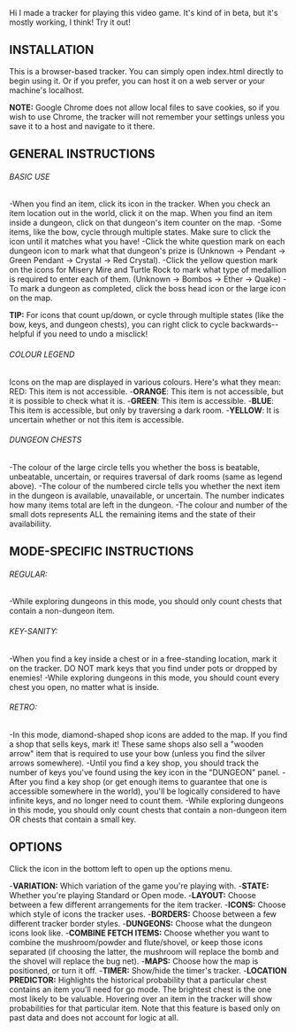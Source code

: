 Hi I made a tracker for playing this video game. It's kind of in beta, but it's mostly working, I think! Try it out!

## INSTALLATION

This is a browser-based tracker. You can simply open index.html directly to begin using it. Or if you prefer, you can host it on a web server or your machine's localhost.

**NOTE:** Google Chrome does not allow local files to save cookies, so if you wish to use Chrome, the tracker will not remember your settings unless you save it to a host and navigate to it there.

## GENERAL INSTRUCTIONS

###### BASIC USE

-When you find an item, click its icon in the tracker. When you check an item location out in the world, click it on the map. When you find an item inside a dungeon, click on that dungeon's item counter on the map.
-Some items, like the bow, cycle through multiple states. Make sure to click the icon until it matches what you have!
-Click the white question mark on each dungeon icon to mark what that dungeon's prize is
(Unknown -> Pendant -> Green Pendant -> Crystal -> Red Crystal).
-Click the yellow question mark on the icons for Misery Mire and Turtle Rock to mark what type of medallion is required to enter each of them.
(Unknown -> Bombos -> Ether -> Quake)
-To mark a dungeon as completed, click the boss head icon or the large icon on the map.

**TIP:** For icons that count up/down, or cycle through multiple states (like the bow, keys, and dungeon chests), you can right click to cycle backwards-- helpful if you need to undo a misclick!

###### COLOUR LEGEND

Icons on the map are displayed in various colours. Here's what they mean:
RED: This item is not accessible.
-**ORANGE**: This item is not accessible, but it is possible to check what it is.
-**GREEN**: This item is accessible.
-**BLUE**: This item is accessible, but only by traversing a dark room.
-**YELLOW**: It is uncertain whether or not this item is accessible.

###### DUNGEON CHESTS

-The colour of the large circle tells you whether the boss is beatable, unbeatable, uncertain, or requires traversal of dark rooms (same as legend above).
-The colour of the numbered circle tells you whether the next item in the dungeon is available, unavailable, or uncertain. The number indicates how many items total are left in the dungeon.
-The colour and number of the small dots represents ALL the remaining items and the state of their availabiliity.


## MODE-SPECIFIC INSTRUCTIONS

###### REGULAR:
-While exploring dungeons in this mode, you should only count chests that contain a non-dungeon item.

###### KEY-SANITY:
-When you find a key inside a chest or in a free-standing location, mark it on the tracker.
DO NOT mark keys that you find under pots or dropped by enemies!
-While exploring dungeons in this mode, you should count every chest you open, no matter what is inside.

###### RETRO:
-In this mode, diamond-shaped shop icons are added to the map. If you find a shop that sells keys, mark it! These same shops also sell a "wooden arrow" item that is required to use your bow (unless you find the silver arrows somewhere).
-Until you find a key shop, you should track the number of keys you've found using the key icon in the "DUNGEON" panel.
-After you find a key shop (or get enough items to guarantee that one is accessible somewhere in the world), you'll be logically considered to have infinite keys, and no longer need to count them.
-While exploring dungeons in this mode, you should only count chests that contain a non-dungeon item OR chests that contain a small key.


## OPTIONS

Click the icon in the bottom left to open up the options menu.

-**VARIATION:** Which variation of the game you're playing with.
-**STATE:** Whether you're playing Standard or Open mode.
-**LAYOUT:** Choose between a few different arrangements for the item tracker.
-**ICONS:** Choose which style of icons the tracker uses.
-**BORDERS:** Choose between a few different tracker border styles.
-**DUNGEONS:** Choose what the dungeon icons look like.
-**COMBINE FETCH ITEMS:** Choose whether you want to combine the mushroom/powder and flute/shovel, or keep those icons separated (if choosing the latter, the mushroom will replace the bomb and the shovel will replace the bug net).
-**MAPS:** Choose how the map is positioned, or turn it off.
-**TIMER:** Show/hide the timer's tracker.
-**LOCATION PREDICTOR:** Highlights the historical probability that a particular chest contains an item you'll need for go mode. The brightest chest is the one most likely to be valuable. Hovering over an item in the tracker will show probabilities for that particular item. Note that this feature is based only on past data and does not account for logic at all.